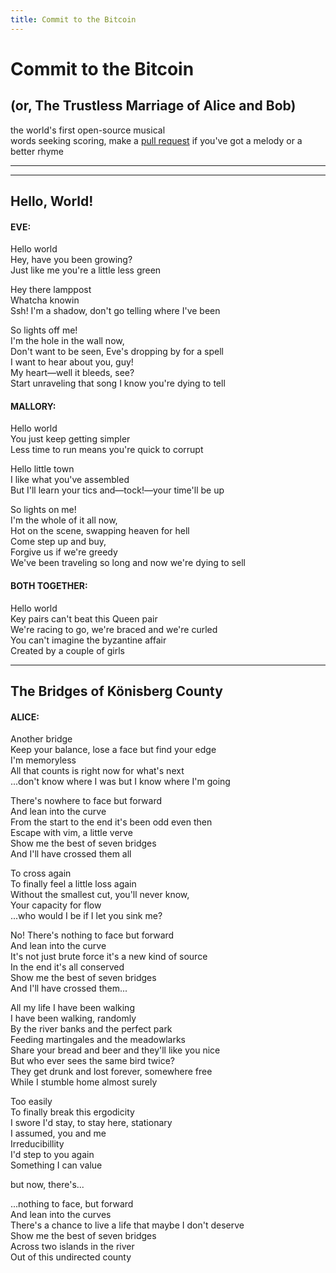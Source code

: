 ```yaml
---
title: Commit to the Bitcoin
---
```



# Commit to the Bitcoin
## (or, The Trustless Marriage of Alice and Bob) 
the world's first open-source musical  
words seeking scoring, make a [pull request](https://github.com/AtlasCommaJ/CommitToTheBitcoin) if you've got a melody or a better rhyme

<hr/>
<hr/>

## Hello, World!
#### EVE:   
Hello world  
Hey, have you been growing?  
Just like me you're a little less green  

Hey there lamppost   
Whatcha knowin  
Ssh! I'm a shadow, don't go telling where I've been  

So lights off me!  
I'm the hole in the wall now,  
Don't want to be seen, Eve's dropping by for a spell   
I want to hear about you, guy!  
My heart—well it bleeds, see?    
Start unraveling that song I know you're dying to tell  

#### MALLORY:   
Hello world  
You just keep getting simpler  
Less time to run means you're quick to corrupt   

Hello little town  
I like what you've assembled   
But I'll learn your tics and—tock!—your time'll be up  

So lights on me!  
I'm the whole of it all now,   
Hot on the scene, swapping heaven for hell  
Come step up and buy,  
Forgive us if we're greedy  
We've been traveling so long and now we're dying to sell  

#### BOTH TOGETHER:  
Hello world  
Key pairs can't beat this Queen pair  
We're racing to go, we're braced and we're curled   
You can't imagine the byzantine affair  
Created by a couple of girls  

<hr/>


## The Bridges of Könisberg County
#### ALICE: 

Another bridge  
Keep your balance, lose a face but find your edge  
I'm memoryless  
All that counts is right now for what's next   
...don't know where I was but I know where I'm going  

There's nowhere to face but forward  
And lean into the curve  
From the start to the end it's been odd even then  
Escape with vim, a little verve  
Show me the best of seven bridges  
And I'll have crossed them all  

To cross again  
To finally feel a little loss again  
Without the smallest cut, you'll never know,   
Your capacity for flow  
...who would I be if I let you sink me?  

No! There's nothing to face but forward  
And lean into the curve  
It's not just brute force it's a new kind of source  
In the end it's all conserved  
Show me the best of seven bridges  
And I'll have crossed them...

All my life I have been walking  
I have been walking, randomly  
By the river banks and the perfect park  
Feeding martingales and the meadowlarks  
Share your bread and beer and they'll like you nice  
But who ever sees the same bird twice?  
They get drunk and lost forever, somewhere free  
While I stumble home almost surely  

Too easily  
To finally break this ergodicity  
I swore I'd stay, to stay here, stationary  
I assumed, you and me  
Irreducibillity  
I'd step to you again  
Something I can value  

but now, there's...  

...nothing to face, but forward  
And lean into the curves  
There's a chance to live a life that maybe I don't deserve  
Show me the best of seven bridges  
Across two islands in the river  
Out of this undirected county  
